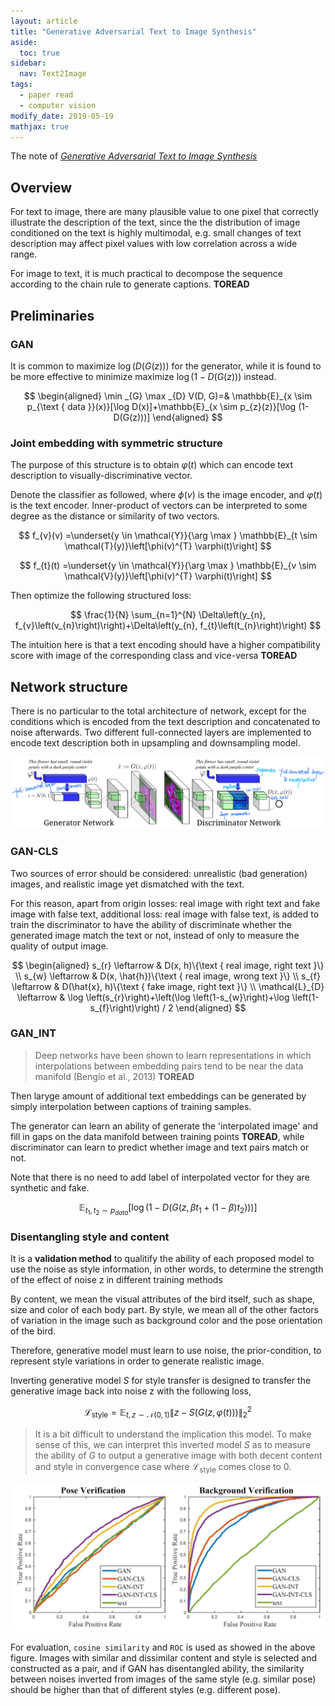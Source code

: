 ```yaml
---
layout: article
title: "Generative Adversarial Text to Image Synthesis"
aside:
  toc: true
sidebar:
  nav: Text2Image
tags:
  - paper read
  - computer vision
modify_date: 2019-05-19
mathjax: true
---
```


The note of [*Generative Adversarial Text to Image Synthesis*](https://arxiv.org/abs/1605.05396)

<!--more-->


## Overview

For text to image, there are many plausible value to one pixel that correctly illustrate the description of the text, since the the distribution of image conditioned on the text is highly multimodal, e.g. small changes of text description may affect pixel values with low correlation across a wide range.  

For image to text, it is much practical to decompose the sequence according to the chain rule to generate captions. **TOREAD**

## Preliminaries

### GAN

It is common to maximize $\log (D(G(z)))$ for the generator, while it is found to be more effective to minimize maximize $\log (1-D(G(z)))$ instead.

$$
\begin{aligned} \min _{G} \max _{D} V(D, G)=& \mathbb{E}_{x \sim p_{\text { data }}(x)}[\log D(x)]+\mathbb{E}_{x \sim p_{z}(z)}[\log (1-D(G(z)))] \end{aligned}
$$

### Joint embedding with symmetric structure

The purpose of this structure is to obtain $\varphi(t)$ which can encode text description to visually-discriminative vector.

Denote the classifier as followed, where $\phi(v)$ is the image encoder, and $\varphi(t)$ is the text encoder. Inner-product of vectors can be interpreted to some degree as the distance or similarity of two vectors.

$$
f_{v}(v) =\underset{y \in \mathcal{Y}}{\arg \max } \mathbb{E}_{t \sim \mathcal{T}(y)}\left[\phi(v)^{T} \varphi(t)\right]
$$

$$
f_{t}(t) =\underset{y \in \mathcal{Y}}{\arg \max } \mathbb{E}_{v \sim \mathcal{V}(y)}\left[\phi(v)^{T} \varphi(t)\right]
$$

Then optimize the following structured loss:

$$
\frac{1}{N} \sum_{n=1}^{N} \Delta\left(y_{n}, f_{v}\left(v_{n}\right)\right)+\Delta\left(y_{n}, f_{t}\left(t_{n}\right)\right)
$$

The intuition here is that a text encoding should have a higher compatibility score with image of the corresponding class and vice-versa **TOREAD**

## Network structure

There is no particular to the total architecture of network, except for the conditions which is encoded from the text description and concatenated to noise afterwards. Two different full-connected layers are implemented to encode text description both in upsampling and downsampling model. 

![network_arch](/assets/images/2019/05/text_to_image_1/network_arch.png)

### GAN-CLS

Two sources of error should be considered: unrealistic (bad generation) images, and realistic image yet dismatched with the text.

For this reason, apart from origin losses: real image with right text and fake image with false text, additional loss: real image with false text, is added to train the discriminator to have the ability of discriminate whether the generated image match the text or not, instead of only to measure the quality of output image.

$$
\begin{aligned}
  s_{r} \leftarrow & D(x, h)\{\text { real image, right text }\} \\ 
  s_{w} \leftarrow & D(x, \hat{h})\{\text { real image, wrong text }\} \\ 
  s_{f} \leftarrow & D(\hat{x}, h)\{\text { fake image, right text }\} \\ 
  \mathcal{L}_{D} \leftarrow & \log \left(s_{r}\right)+\left(\log \left(1-s_{w}\right)+\log \left(1-s_{f}\right)\right) / 2
\end{aligned}
$$

### GAN_INT

> Deep networks have been shown to learn representations in which interpolations between embedding pairs tend to
be near the data manifold  (Bengio et al., 2013) **TOREAD**

Then laryge amount of additional text embeddings can be generated by simply interpolation between captions of training samples.

The generator can learn an ability of generate the 'interpolated image' and fill in gaps on the data manifold between training points **TOREAD**, while discriminator can learn to predict whether image and text pairs match or not.

Note that there is no need to add label of interpolated vector for they are synthetic and fake.

$$
\mathbb{E}_{t_{1}, t_{2} \sim p_{d a t a}}\left[\log \left(1-D\left(G\left(z, \beta t_{1}+(1-\beta) t_{2}\right)\right)\right)\right]
$$


### Disentangling style and content

It is a **validation method** to qualitify the ability of each proposed model to use the noise as style information, in other words, to determine the strength of the effect of noise z in different training methods

By content, we mean the visual attributes of the bird itself, such as shape, size and color of each body part. By style, we mean all of the other factors of variation in the image such as background color and the pose orientation of the bird.

Therefore, generative model must learn to use noise, the prior-condition, to represent style variations in order to generate realistic image.

Inverting generative model $S$ for style transfer is designed to transfer the generative image back into noise z with the following loss,

$$
\mathcal{L}_{\text {style}}=\mathbb{E}_{t, z \sim \mathcal{N}(0,1)}\|z-S(G(z, \varphi(t)))\|_{2}^{2}
$$

> It is a bit difficult to understand the implication this model. To make sense of this, we can interpret this inverted model $S$ as to measure the ability of $G$ to output a generative image with both decent content and style in convergence case where $\mathcal{L}_{\text {style}}$ comes close to 0.

![ROC_curve](/assets/images/2019/05/text_to_image_1/ROC_curve.png)

For evaluation, `cosine similarity` and `ROC` is used as showed in the above figure. Images with similar and dissimilar content and style is selected and constructed as a pair, and if GAN has disentangled ability, the similarity between noises inverted from images of the same style (e.g. similar pose) should be higher than that of different styles (e.g. different pose).

